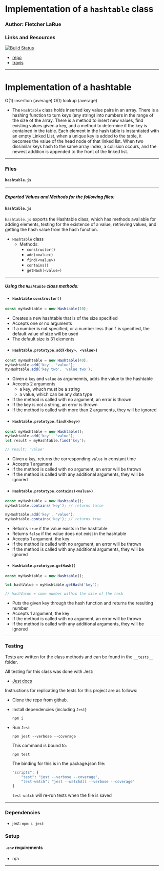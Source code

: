 # Implementation of a `hashtable` class

### Author: Fletcher LaRue

### Links and Resources

[![Build Status](https://www.travis-ci.com/asdFletcher/data-structures-and-algorithms.svg?branch=master)](https://www.travis-ci.com/asdFletcher/data-structures-and-algorithms)

* [repo](https://github.com/asdFletcher/data-structures-and-algorithms/tree/master/code-challenges/hashtable)
* [travis](https://www.travis-ci.com/asdFletcher/data-structures-and-algorithms)

--- 

# Implementation of a hashtable 

O(1) insertion (average)
O(1) lookup (average)

* The `Hashtable` class holds inserted key value pairs in an array. There is a hashing function to turn keys (any string) into numbers in the range of the size of the array. There is a method to insert new values, find existing values given a key, and a method to determine if the key is contained in the table. Each element in the hash table is instantiated with an empty Linked List, when a unique key is added to the table, it becomes the value of the head node of that linked list. When two dissimilar keys hash to the same array index, a collision occurs, and the newest addition is appended to the front of the linked list.

---
### Files
#### `hashtable.js`
---
##### Exported Values and Methods for the following files:

#### `hashtable.js`
`hashtable.js` exports the Hashtable class, which has methods available for adding elements, testing for the existence of a value, retrieving values, and getting the hash value from the hash function.
* `Hashtable` class
    * Methods:
        * `constructor()`
        * `add(<value>)`
        * `find(<value>)`
        * `contains()`
        * `getHash(<value>)`
---

##### Using the `Hashtable` class methods:

- #### `Hashtable` `constructor()`
```JavaScript
const myHashtable = new Hashtable(10);
```
* Creates a new hashtable that is of the size specified
* Accepts one or no arguments
* If a number is not specified, or a number less than 1 is specified, the default value of size will be used
* The default size is 31 elements

- #### `Hashtable.prototype.add(<key>, <value>)`
```JavaScript
const myHashtable = new Hashtable(40);
myHashtable.add('key', 'value');
myHashtable.add('key two', 'value two');
```
* Given a `key` and `value` as argumennts, adds the value to the hashtable
* Accepts 2 arguments
  * a key, whuch must be a string
  * a value, which can be any data type
* If the method is called with no argument, an error is thrown
* If the key is not a string, an error is thrown
* If the method is called with more than 2 arguments, they will be ignored

- #### `Hashtable.prototype.find(<key>)`
```JavaScript
const myHashtable = new Hashtable();
myHashtable.add('key', 'value');
let result = myHashtable.find('key');

// result: 'value' 
```
* Given a `key`, returns the corresponding `value` in constant time
* Accepts 1 argument
* If the method is called with no argument, an error will be thrown
* If the method is called with any additional arguments, they will be ignored

- #### `Hashtable.prototype.contains(<value>)`
```JavaScript
const myHashtable = new Hashtable();
myHashtable.contains('key'); // returns false

myHashtable.add('key', 'value');
myHashtable.contains('key'); // returns true
```
* Returns `true` if the value exists in the hashtable
* Returns `false` if the value does not exist in the hashtable
* Accepts 1 argument, the key
* If the method is called with no argument, an error will be thrown
* If the method is called with any additional arguments, they will be ignored

- #### `Hashtable.prototype.getHash()`
```JavaScript
const myHashtable = new Hashtable();

let hashValue = myHashtable.getHash('key');

// hashValue = some number within the size of the hash
```
* Puts the given key through the hash function and returns the resulting number
* Accepts 1 argument, the key
* If the method is called with no argument, an error will be thrown
* If the method is called with any additional arguments, they will be ignored

---

### Testing

Tests are written for the class methods and can be found in the `__tests__` folder.

All testing for this class was done with Jest: 
* [Jest docs](https://jestjs.io/docs/en/getting-started)

Instructions for replicating the tests for this project are as follows:

* Clone the repo from github.
* Install dependencies  (including `Jest`)

    ```
    npm i
    ```

* Run `Jest`
    ```
    npm jest --verbose --coverage
    ```
    This command is bound to:
    ```
    npm test
    ```
    The binding for this is in the package.json file:
    ```Javascript
    "scripts": {
        "test": "jest --verbose --coverage",
        "test-watch": "jest --watchAll --verbose --coverage"
    }
    ```
    `test-watch` will re-run tests when the file is saved

---

### Dependencies

* jest: `npm i jest`


### Setup
#### `.env` requirements
* n/a

--- 

